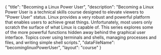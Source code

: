 {
	"title": "Becoming a Linux Power User",
	"description": "Becoming a Linux Power User is a technical skills course designed to elevate viewers to \"Power User\" status. Linux provides a very robust and powerful platform that enables users to achieve great things. Unfortunately, most users only scratch the surface of what Linux is capable of. This series explores some of the more powerful functions hidden away behind the graphical user interface. Topics cover using terminals and shells, managing processes and files, and writing simple shell scripts.",
	"dataFileName": "becominglinuxPowerUser",
	"layout": "course"
}